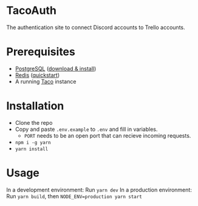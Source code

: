 # TacoAuth
The authentication site to connect Discord accounts to Trello accounts.

# Prerequisites
* [PostgreSQL](https://www.postgresql.org/) ([download & install](https://www.postgresql.org/download/))
* [Redis](https://redis.io/) ([quickstart](https://redis.io/topics/quickstart))
* A running [Taco](https://github.com/trello-talk/TacoInteractions) instance

# Installation
* Clone the repo
* Copy and paste `.env.example` to `.env` and fill in variables.
  * `PORT` needs to be an open port that can recieve incoming requests.
* `npm i -g yarn`
* `yarn install`

# Usage
In a development environment: Run `yarn dev`
In a production environment: Run `yarn build`, then `NODE_ENV=production yarn start`
